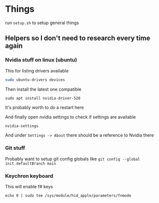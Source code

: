 # Things

run `setup.sh` to setup general things

## Helpers so I don't need to research every time again

### Nvidia stuff on linux (ubuntu)

This for listing drivers available
```sh
sudo ubuntu-drivers devices
```

Then install the latest one compatible
```
sudo apt install nvidia-driver-520
```

It's probably worth to do a restart here

And finally open nvidia settings to check if settings are available
```sh
nvidia-settings
```

And under `Settings -> About` there should be a reference to Nvidia there

### Git stuff

Probably want to setup git config globals like `git config --global init.defaultBranch main`

### Keychron keyboard

This will enable f# keys
```
echo 0 | sudo tee /sys/module/hid_apple/parameters/fnmode
```